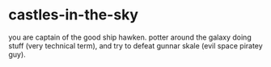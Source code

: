 # castles-in-the-sky
you are captain of the good ship hawken.
potter around the galaxy doing stuff (very technical term),
and try to defeat gunnar skale (evil space piratey guy).
